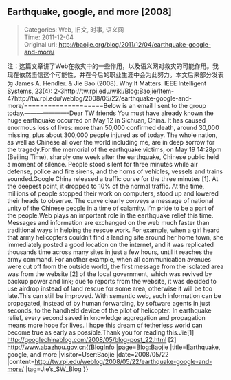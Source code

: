 Earthquake, google, and more [2008]
---
    
> Categories: Web, 旧文, 时事, 语义网  
> Time: 2011-12-04  
> Original url: <http://baojie.org/blog/2011/12/04/earthquake-google-and-more/>
    
注：这篇文章讲了Web在救灾中的一些作用，以及语义网对救灾的可能作用。我现在依然坚信这个可能性，并在今后的职业生涯中会为此努力。本文后来部分发表为 James A. Hendler. & Jie Bao (2008). Why It Matters. IEEE Intelligent Systems, 23(4): 2-3http://tw.rpi.edu/wiki/Blog:Baojie/Item-47http://tw.rpi.edu/weblog/2008/05/22/earthquake-google-and-more/====================Below is an email I sent to the group today.———————-Dear TW friends     You must have already known the huge earthquake occurred on May 12 in Sichuan, China. It has caused enormous loss of lives: more than 50,000 confirmed death, around 30,000 missing, plus about 300,000 people injured as of today. The whole nation, as well as Chinese all over the world including me, are in deep sorrow for the tragedy.For the memorial of the earthquake victims, on May 19 14:28pm (Beijing Time), sharply one week after the earthquake, Chinese public held a moment of silence. People stood silent for three minutes while air defense, police and fire sirens, and the horns of vehicles, vessels and trains sounded.Google China released a traffic curve for the three minutes [1]. At the deepest point, it dropped to 10% of the normal traffic. At the time, millions of people stopped their work on computers, stood up and lowered their heads to observe. The curve clearly conveys a message of national unity of the Chinese people in a time of calamity. I’m pride to be a part of the people.Web plays an important role in the earthquake relief this time. Messages and information are exchanged on the web much faster than traditional ways in helping the rescue work. For example, when a girl heard that army helicopters couldn’t find a landing site around her home town, she immediately posted a good location on the internet, and it was replicated thousands time across many sites in just a few hours, until it reaches the army command. For another example, when all communication avenues were cut off from the outside world, the first message from the isolated area was from the website [2] of the local government, which was revived by backup power and link; due to reports from the website, it was decided to use airdrop instead of land rescue for some area, otherwise it will be too late.This can still be improved. With semantic web, such information can be propagated, instead of by human forwarding, by software agents in just seconds, to the handheld device of the pilot of helicopter. In earthquake relief, every second saved in knowledge aggregation and propagation means more hope for lives. I hope this dream of tetherless world can become true as early as possible.Thank you for reading this.Jie[1] http://googlechinablog.com/2008/05/blog-post_22.html [2] http://www.abazhou.gov.cn{{BlogInfo |page=Blog:Baojie |title=Earthquake, google, and more |visitor=User:Baojie |date=2008/05/22 |content=http://tw.rpi.edu/weblog/2008/05/22/earthquake-google-and-more/ |tag=Jie’s_SW_Blog }}     
    